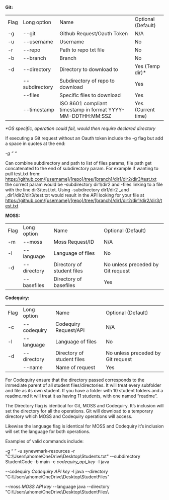 **Git:**


<table>
  <tr>
   <td>Flag
   </td>
   <td>Long option
   </td>
   <td>Name
   </td>
   <td>Optional (Default)
   </td>
  </tr>
  <tr>
   <td>-g
   </td>
   <td>--git
   </td>
   <td>Github Request/Oauth Token
   </td>
   <td>N/A
   </td>
  </tr>
  <tr>
   <td>-u
   </td>
   <td>--username
   </td>
   <td>Username
   </td>
   <td>No
   </td>
  </tr>
  <tr>
   <td>-r
   </td>
   <td>--repo
   </td>
   <td>Path to repo txt file
   </td>
   <td>No
   </td>
  </tr>
  <tr>
   <td>-b
   </td>
   <td>--branch
   </td>
   <td>Branch
   </td>
   <td>No
   </td>
  </tr>
  <tr>
   <td>-d
   </td>
   <td>--directory
   </td>
   <td>Directory to download to
   </td>
   <td>Yes (Temp dir)*
   </td>
  </tr>
  <tr>
   <td>
   </td>
   <td>--subdirectory
   </td>
   <td>Subdirectory of repo to download
   </td>
   <td>Yes
   </td>
  </tr>
  <tr>
   <td>
   </td>
   <td>--files
   </td>
   <td>Specific files to download
   </td>
   <td>Yes
   </td>
  </tr>
  <tr>
   <td>
   </td>
   <td>--timestamp
   </td>
   <td>ISO 8601 compliant timestamp in format YYYY-MM-DDTHH:MM:SSZ
   </td>
   <td>Yes (Current time)
   </td>
  </tr>
</table>


_*OS specific, operation could fail, would then require declared directory_

If executing a Git request without an Oauth token include the -g flag but add a space in quotes at the end:

_-g “ “_

Can combine subdirectory and path to list of files params, file path get concatenated to the end of subdirectory param. For example if wanting to pull test.txt from: https://github.com/[username]/[repo]/tree/[branch]/dir1/dir2/dir3/test.txt the correct param would be -subdirectory dir1/dir2 and -files linking to a file with the line dir3/test.txt. Using -subdirectory dir1/dir2 _and _dir1/dir2/dir3/test.txt would result in the API looking for your file at https://github.com/[username]/[repo]/tree/[branch]/dir1/dir2/dir1/dir2/dir3/test.txt 

**MOSS:**


<table>
  <tr>
   <td>Flag
   </td>
   <td>Long option
   </td>
   <td>Name
   </td>
   <td>Optional (Default)
   </td>
  </tr>
  <tr>
   <td>-m
   </td>
   <td>--moss
   </td>
   <td>Moss Request/ID
   </td>
   <td>N/A
   </td>
  </tr>
  <tr>
   <td>-l
   </td>
   <td>--language
   </td>
   <td>Language of files
   </td>
   <td>No
   </td>
  </tr>
  <tr>
   <td>-d
   </td>
   <td>--directory
   </td>
   <td>Directory of student files
   </td>
   <td>No unless preceded by Git request
   </td>
  </tr>
  <tr>
   <td>
   </td>
   <td>--basefiles
   </td>
   <td>Directory of basefiles
   </td>
   <td>Yes
   </td>
  </tr>
</table>


**Codequiry:**


<table>
  <tr>
   <td>Flag
   </td>
   <td>Long option
   </td>
   <td>Name
   </td>
   <td>Optional (Default)
   </td>
  </tr>
  <tr>
   <td>-c
   </td>
   <td>--codequiry
   </td>
   <td>Codequiry Request/API
   </td>
   <td>N/A
   </td>
  </tr>
  <tr>
   <td>-l
   </td>
   <td>--language
   </td>
   <td>Language of files
   </td>
   <td>No
   </td>
  </tr>
  <tr>
   <td>-d
   </td>
   <td>--directory
   </td>
   <td>Directory of student files
   </td>
   <td>No unless preceded by Git request
   </td>
  </tr>
  <tr>
   <td>
   </td>
   <td>--name
   </td>
   <td>Name of request
   </td>
   <td>Yes
   </td>
  </tr>
</table>


For Codequiry ensure that the directory passed corresponds to the immediate parent of all student files/directories. It will treat every subfolder and file as its own student. If you have a folder with 10 student folders and a readme.md it will treat it as having 11 students, with one named “readme”.

The Directory flag is identical for Git, MOSS and Codequiry. It’s inclusion will set the directory for all the operations. Git will download to a temporary directory which MOSS and Codequiry operations will access.

Likewise the language flag is identical for MOSS and Codequiry it’s inclusion will set the language for both operations.

Examples of valid commands include:

-g “ ” -u synewmark-resources -r "C:\Users\ahome\OneDrive\Desktop\Students.txt" --subdirectory StudentCode -b main -c *codequiry_api_key* -l java

--codequiry *Codequiry API key* -l java --directory "C:\Users\ahome\OneDrive\Desktop\StudentFiles\"

--moss *MOSS API key* --language java --directory "C:\Users\ahome\OneDrive\Desktop\StudentFiles\
